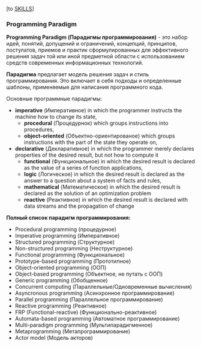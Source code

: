 \[to [SKILLS](/SKILLS.md)\]

### Programming Paradigm 

**Programming Paradigm (Парадигмы программирования)** - это набор идей, понятий, допущений и ограничений, концепций, принципов, постулатов, приемов и практик сформулированных для эффективного решения задач той или иной предметной области с использованием средств современных информационных технологий.

**Парадигма** предлагает модель решения задач и стиль программирования. Это включает в себя подходы и определенные шаблоны, применяемые для написания программного кода.

Основные программные парадигмы:

-   **imperative** (Императивное) in which the programmer instructs the machine how to change its state,
    -   **procedural** (Процедурнок) which groups instructions into procedures,
    -   **object-oriented** (Объектно-ориентированое) which groups instructions with the part of the state they operate on,
-   **declarative** (Декларативное) in which the programmer merely declares properties of the desired result, but not how to compute it
    -   **functional** (Функциональное) in which the desired result is declared as the value of a series of function applications,
    -   **logic** (Логическое) in which the desired result is declared as the answer to a question about a system of facts and rules,
    -   **mathematical** (Математическое) in which the desired result is declared as the solution of an optimization problem
    -   **reactive** (Реактивное) in which the desired result is declared with data streams and the propagation of change

**Полный список парадигм программирования:**

* Procedural programming (процедурное)
* Imperative programming (Императивное)
* Structured programming (Структурное)
* Non-structured programming (Неструктурное)
* Functional programming (Функциональное)
* Prototype-based programming (Прототипное)
* Object-oriented programming (ООП)
* Object-based programming (Объектное, не путать с ООП)
* Generic programming (Обобщенное)
* Concurrent computing (Параллельные/Одновременные вычисления)
* Asyncronous programming (Асинхронное программирование)
* Parallel programming (Параллельное программирование)
* Reactive programming (Реактивное)
* FRP (Functional-reactive) (Функционально-реактивное)
* Automata-based programming (Автоматное программирование)
* Multi-paradigm programming (Мультипарадигменное)
* Metaprogramming (Метапрограммирование)
* Actor model (Модель акторов)
  
